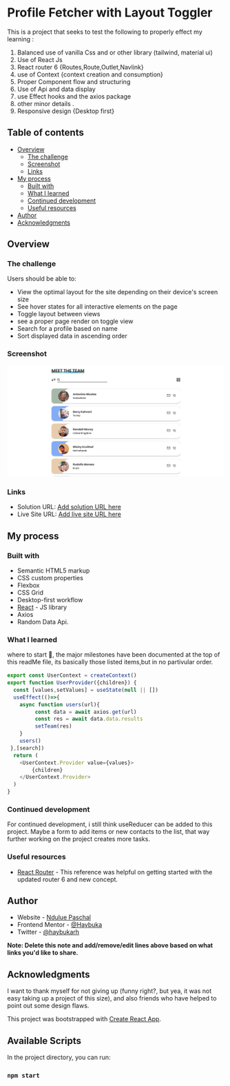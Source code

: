 # Profile Fetcher with Layout Toggler

This is a project that seeks to test the following to properly effect my learning :
 1. Balanced use of vanilla Css and or other library (tailwind, material ui)
 2. Use of React Js 
 3. React router 6 {Routes,Route,Outlet,Navlink}
 4. use of Context {context creation and consumption}
 5. Proper Component flow and structuring
 6. Use of Api and data display
 7. use Effect hooks and the axios package
 8. other minor details .
 9. Responsive design {Desktop first}

## Table of contents

- [Overview](#overview)
  - [The challenge](#the-challenge)
  - [Screenshot](#screenshot)
  - [Links](#links)
- [My process](#my-process)
  - [Built with](#built-with)
  - [What I learned](#what-i-learned)
  - [Continued development](#continued-development)
  - [Useful resources](#useful-resources)
- [Author](#author)
- [Acknowledgments](#acknowledgments)

## Overview

### The challenge

Users should be able to:

- View the optimal layout for the site depending on their device's screen size
- See hover states for all interactive elements on the page
- Toggle layout between views
- see a proper page render on toggle view
- Search for a profile based on name
- Sort displayed data in ascending order

### Screenshot

![](./screenshot.png)

### Links

- Solution URL: [Add solution URL here](https://your-solution-url.com)
- Live Site URL: [Add live site URL here](https://your-live-site-url.com)

## My process

### Built with

- Semantic HTML5 markup
- CSS custom properties
- Flexbox
- CSS Grid
- Desktop-first workflow
- [React](https://reactjs.org/) - JS library
- Axios
- Random Data Api.

### What I learned

 where to start 🤔, the major milestones have been documented at the top of this readMe file, its basically those listed items,but in no partivular order.

```js
export const UserContext = createContext()
export function UserProvider({children}) {
  const [values,setValues] = useState(null || [])
  useEffect(()=>{
    async function users(url){
         const data = await axios.get(url)
         const res = await data.data.results
         setTeam(res)
    }
    users()
 },[search])
  return (
    <UserContext.Provider value={values}>
        {children}
    </UserContext.Provider>
  )
}
```
### Continued development

For continued development, i still think useReducer can be added to this project. Maybe a form to add items or new contacts to the list, that way further working on the project creates more tasks.

### Useful resources

- [React Router](https://reactrouter.com/docs/en/v6/getting-started/installation) - This reference was helpful on getting started with the updated router 6 and new concept.



## Author

- Website - [Ndulue Paschal](https://chukwu.netlify.app/)
- Frontend Mentor - [@Haybuka](https://www.frontendmentor.io/profile/Haybuka)
- Twitter - [@haybukarh](https://twitter.com/haybukarh)

**Note: Delete this note and add/remove/edit lines above based on what links you'd like to share.**

## Acknowledgments

I want to thank myself for not giving up (funny right?, but yea, it was not easy taking up a project of this size), and also friends who have helped to point out some design flaws.

This project was bootstrapped with [Create React App](https://github.com/facebook/create-react-app).

## Available Scripts

In the project directory, you can run:

### `npm start`
